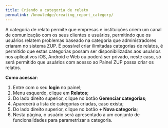 ```yaml
---
title: Criando a categoria de relato
permalink: /knowledge/creating_report_category/
---
```


A categoria de relato permite que empresas e instituições criem um canal de comunicação com os seus clientes e usuários, permitindo que os usuários relatem problemas baseado na categoria que administradores criaram no sistema ZUP. É possível criar ilimitadas categorias de relatos, é permitido que estas categorias possam ser disponibilizadas aos usuários nos aplicativos iOS, Android e Web ou poderá ser privado, neste caso, só será permitido que usuários com acesso ao Painel ZUP possa criar os relatos.

**Como acessar**:
1. Entre com o seu **login** no painel;
2. Menu esquerdo, clique em **Relatos**;
3. Do lado direito superior, clique no botão **Gerenciar categorias**;
4. Aparecerá a lista de categorias criadas, caso exista;
5. Do lado direito superior, clique no botão **+ Nova categoria**;
6. Nesta página, o usuário será apresentado a um conjunto de funcionalidades para parametrizar a categoria.
